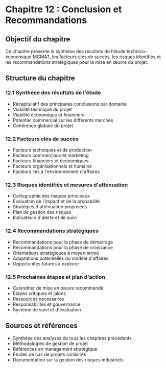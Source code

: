 # Chapitre 12 : Conclusion et Recommandations

## Objectif du chapitre
Ce chapitre présente la synthèse des résultats de l'étude technico-économique MCMAT, les facteurs clés de succès, les risques identifiés et les recommandations stratégiques pour la mise en œuvre du projet.

## Structure du chapitre

### 12.1 Synthèse des résultats de l'étude
- Récapitulatif des principales conclusions par domaine
- Viabilité technique du projet
- Viabilité économique et financière
- Potentiel commercial sur les différents marchés
- Cohérence globale du projet

### 12.2 Facteurs clés de succès
- Facteurs techniques et de production
- Facteurs commerciaux et marketing
- Facteurs financiers et économiques
- Facteurs organisationnels et humains
- Facteurs liés à l'environnement d'affaires

### 12.3 Risques identifiés et mesures d'atténuation
- Cartographie des risques principaux
- Évaluation de l'impact et de la probabilité
- Stratégies d'atténuation proposées
- Plan de gestion des risques
- Indicateurs d'alerte et de suivi

### 12.4 Recommandations stratégiques
- Recommandations pour la phase de démarrage
- Recommandations pour la phase de croissance
- Orientations stratégiques à moyen terme
- Adaptations potentielles du modèle d'affaires
- Opportunités futures à explorer

### 12.5 Prochaines étapes et plan d'action
- Calendrier de mise en œuvre recommandé
- Étapes critiques et jalons
- Ressources nécessaires
- Responsabilités et gouvernance
- Système de suivi et d'évaluation

## Sources et références
- Synthèse des analyses de tous les chapitres précédents
- Méthodologies de gestion de projet
- Références en management stratégique
- Études de cas de projets similaires
- Documentation sur la gestion des risques industriels
